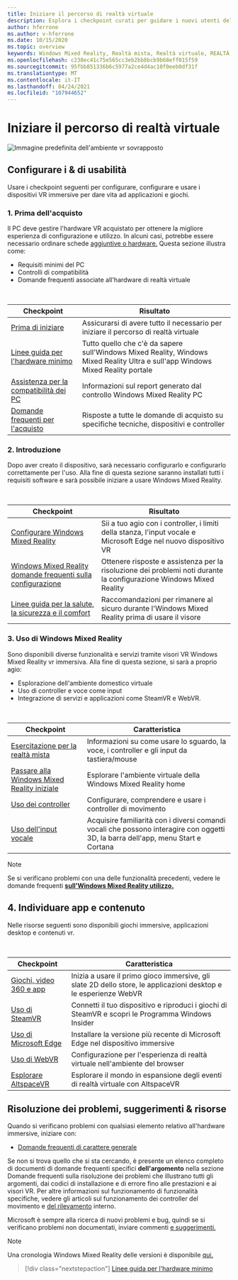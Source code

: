 ```yaml
---
title: Iniziare il percorso di realtà virtuale
description: Esplora i checkpoint curati per guidare i nuovi utenti del dispositivo nella configurazione e nell'uso dei dispositivi VR immersive.
author: hferrone
ms.author: v-hferrone
ms.date: 10/15/2020
ms.topic: overview
keywords: Windows Mixed Reality, Realtà mista, Realtà virtuale, REALTÀ VIRTUALE, MR,
ms.openlocfilehash: c238ec41c75e565cc3eb2bb8bcb9b68eff015f59
ms.sourcegitcommit: 95fbb851336b6c5977a2ce4d4ac10f0eeb0df31f
ms.translationtype: MT
ms.contentlocale: it-IT
ms.lasthandoff: 04/24/2021
ms.locfileid: "107944652"
---
```

# <a name="start-your-vr-journey"></a>Iniziare il percorso di realtà virtuale

![Immagine predefinita dell'ambiente vr sovrapposto](images/mr-win32-slates-pinspanel.png)

## <a name="setup--usability-checkpoints"></a>Configurare i & di usabilità

Usare i checkpoint seguenti per configurare, configurare e usare i dispositivi VR immersive per dare vita ad applicazioni e giochi.

### <a name="1-before-you-buy"></a>1. Prima dell'acquisto

Il PC deve gestire l'hardware VR acquistato per ottenere la migliore esperienza di configurazione e utilizzo. In alcuni casi, potrebbe essere necessario ordinare schede [aggiuntive o hardware.](recommended-adapters-for-windows-mixed-reality-capable-pcs.md) Questa sezione illustra come:

* Requisiti minimi del PC
* Controlli di compatibilità
* Domande frequenti associate all'hardware di realtà virtuale

<br>

|  Checkpoint  |  Risultato  |
| --- | --- |
| [Prima di iniziare](before-you-start.md) | Assicurarsi di avere tutto il necessario per iniziare il percorso di realtà virtuale |
| [Linee guida per l'hardware minimo](windows-mixed-reality-minimum-pc-hardware-compatibility-guidelines.md) | Tutto quello che c'è da sapere sull'Windows Mixed Reality, Windows Mixed Reality Ultra e sull'app Windows Mixed Reality portale |
| [Assistenza per la compatibilità dei PC](get-help-with-pc-compatibility.md) | Informazioni sul report generato dal controllo Windows Mixed Reality PC |
| [Domande frequenti per l'acquisto](before-you-buy-faqs.md) | Risposte a tutte le domande di acquisto su specifiche tecniche, dispositivi e controller |

### <a name="2-getting-started"></a>2. Introduzione

Dopo aver creato il dispositivo, sarà necessario configurarlo e configurarlo correttamente per l'uso. Alla fine di questa sezione saranno installati tutti i requisiti software e sarà possibile iniziare a usare Windows Mixed Reality.

<br>

|  Checkpoint  |  Risultato  |
| --- | --- |
| [Configurare Windows Mixed Reality](set-up-windows-mixed-reality.md) | Sii a tuo agio con i controller, i limiti della stanza, l'input vocale e Microsoft Edge nel nuovo dispositivo VR |
| [Windows Mixed Reality domande frequenti sulla configurazione](wmr-setup-faq.yml) | Ottenere risposte e assistenza per la risoluzione dei problemi noti durante la configurazione Windows Mixed Reality |
| [Linee guida per la salute, la sicurezza e il comfort](wmr-health-safety-comfort.md) | Raccomandazioni per rimanere al sicuro durante l'Windows Mixed Reality prima di usare il visore  |

### <a name="3-using-windows-mixed-reality"></a>3. Uso di Windows Mixed Reality

Sono disponibili diverse funzionalità e servizi tramite visori VR Windows Mixed Reality vr immersiva. Alla fine di questa sezione, si sarà a proprio agio:

* Esplorazione dell'ambiente domestico virtuale
* Uso di controller e voce come input
* Integrazione di servizi e applicazioni come SteamVR e WebVR.

<br>

|  Checkpoint  |  Caratteristica  |
| --- | --- |
| [Esercitazione per la realtà mista](learn-mixed-reality.md) | Informazioni su come usare lo sguardo, la voce, i controller e gli input da tastiera/mouse |
| [Passare alla Windows Mixed Reality iniziale](your-mixed-reality-home.md) | Esplorare l'ambiente virtuale della Windows Mixed Reality home  |
| [Uso dei controller](controllers-in-wmr.md) | Configurare, comprendere e usare i controller di movimento |
| [Uso dell'input vocale](using-speech-in-wmr.md) | Acquisire familiarità con i diversi comandi vocali che possono interagire con oggetti 3D, la barra dell'app, menu Start e Cortana |

> [!NOTE]
> Se si verificano problemi con una delle funzionalità precedenti, vedere le domande frequenti **[sull'Windows Mixed Reality utilizzo.](using-wmr-faq.yml)**

## <a name="4-discover-apps-and-content"></a>4. Individuare app e contenuto

Nelle risorse seguenti sono disponibili giochi immersive, applicazioni desktop e contenuti vr. 

<br>

|  Checkpoint  |  Caratteristica  |
| --- | --- |
| [Giochi, video 360 e app](using-games-and-apps-in-windows-mixed-reality.md) | Inizia a usare il primo gioco immersive, gli slate 2D dello store, le applicazioni desktop e le esperienze WebVR |
| [Uso di SteamVR](using-steamvr-with-windows-mixed-reality.md) | Connetti il tuo dispositivo e riproduci i giochi di SteamVR e scopri le Programma Windows Insider |
| [Uso di Microsoft Edge](using-microsoft-edge.md) | Installare la versione più recente di Microsoft Edge nel dispositivo immersive |
| [Uso di WebVR](webvr.md) | Configurazione per l'esperienza di realtà virtuale nell'ambiente del browser |
| [Esplorare AltspaceVR](https://docs.microsoft.com/windows/mixed-reality/altspace-vr/journey) | Esplorare il mondo in espansione degli eventi di realtà virtuale con AltspaceVR |

## <a name="troubleshooting-tips--resources"></a>Risoluzione dei problemi, suggerimenti & risorse

Quando si verificano problemi con qualsiasi elemento relativo all'hardware immersive, iniziare con:
 
* [Domande frequenti di carattere generale](troubleshooting-windows-mixed-reality.md) 

Se non si trova quello che si sta cercando, è presente un elenco completo di documenti di domande frequenti specifici **dell'argomento** nella sezione Domande frequenti sulla risoluzione dei problemi che illustrano tutti gli argomenti, dai codici di installazione e di errore fino alle prestazioni e ai visori VR. Per altre informazioni sul funzionamento di funzionalità [](controllers-in-wmr.md) specifiche, vedere gli articoli sul funzionamento dei controller del movimento e [del rilevamento](tracking-system.md) interno.

Microsoft è sempre alla ricerca di nuovi problemi e bug, quindi se si verificano problemi non documentati, inviare commenti [e suggerimenti.](filing-feedback.md)

> [!NOTE]
> Una cronologia Windows Mixed Reality delle versioni è disponibile [qui.](mixed-reality-software.md)

> [!div class="nextstepaction"]
> [Linee guida per l'hardware minimo](windows-mixed-reality-minimum-pc-hardware-compatibility-guidelines.md)

<br>
